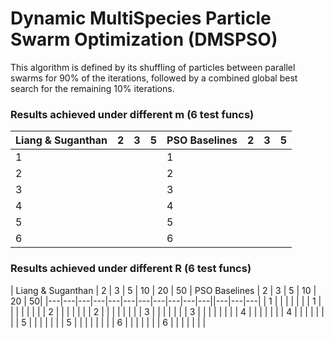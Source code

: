 # Dynamic MultiSpecies Particle Swarm Optimization (DMSPSO)

This algorithm is defined by its shuffling of particles between parallel swarms for 90% of the iterations, followed by a combined global best search for the remaining 10% iterations. 

### Results achieved under different m (6 test funcs)
| Liang & Suganthan  |  2 | 3 |  5 | PSO Baselines   | 2  | 3  | 5 |
|---                 |---|---|---|---              |---|---| ---|
|  1 |   |   |   |  1| | | |
|  2 |   |   |   |  2  | | | |
|  3 |   |   |   |  3 | | | |
|  4 |   |   |   |  4| | | |
|  5 |   |   |   |  5  | | | |
|  6 |   |   |   |  6 | | | |

### Results achieved under different R (6 test funcs)
| Liang & Suganthan  |  2 | 3 |  5 | 10 | 20 | 50 | PSO Baselines   | 2  | 3  | 5 | 10 | 20 | 50|
|---|---|---|---|---|---|---|---|---|---|---||---|---|---|
|  1 |   |   |   |  | | | 1 | | | | | | |
|  2 |   |   |   |  | | | 2 | | | | | | |
|  3 |   |   |   |  | | | 3 | | | | | | |
|  4 |   |   |   |  | | | 4 | | | | | | |
|  5 |   |   |   |  | | | 5 | | | | | | |
|  6 |   |   |   |  | | | 6 | | | | | | |
